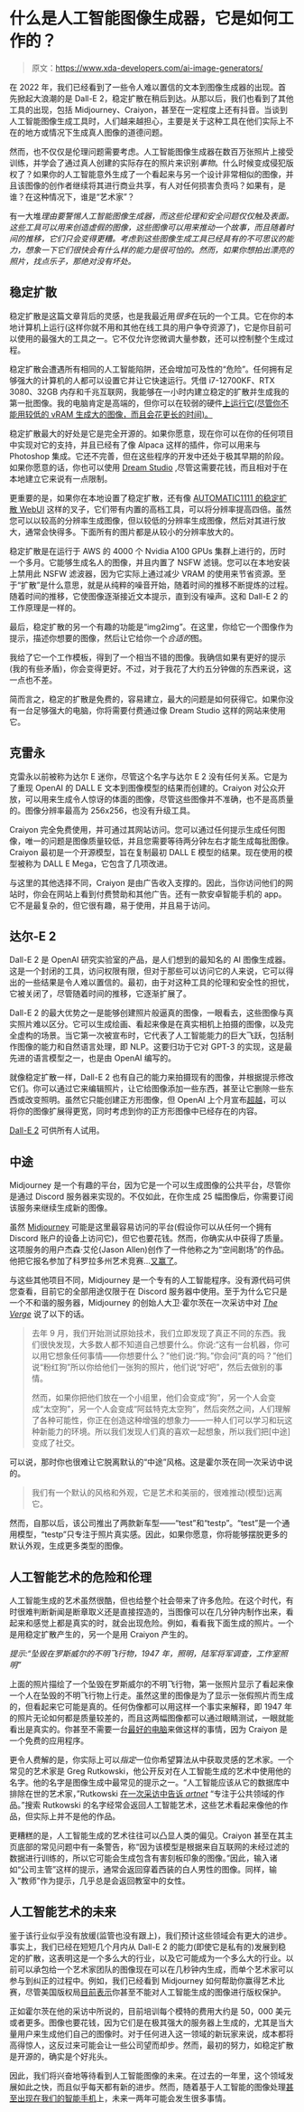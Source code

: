 # 什么是人工智能图像生成器，它是如何工作的？

> 原文：<https://www.xda-developers.com/ai-image-generators/>

在 2022 年，我们已经看到了一些令人难以置信的文本到图像生成器的出现。首先掀起大浪潮的是 Dall-E 2，稳定扩散在稍后到达。从那以后，我们也看到了其他工具的出现，包括 Midjourney、Craiyon，甚至在一定程度上还有抖音。当谈到人工智能图像生成工具时，人们越来越担心，主要是关于这种工具在他们实际上不在的地方或情况下生成真人图像的道德问题。

然而，也不仅仅是伦理问题需要考虑。人工智能图像生成器在数百万张照片上接受训练，并学会了通过真人创建的实际存在的照片来识别*事物*。什么时候变成侵犯版权了？如果你的人工智能意外生成了一个看起来与另一个设计非常相似的图像，并且该图像的创作者继续将其进行商业共享，有人对任何损害负责吗？如果有，是谁？在这种情况下，谁是“艺术家”？

有一大堆*理由要警惕人工智能图像生成器，而这些伦理和安全问题仅仅触及表面。这些工具可以用来创造虚假的图像，这些图像可以用来推动一个故事，而且随着时间的推移，它们只会变得更糟。考虑到这些图像生成工具已经具有的不可思议的能力，想象一下它们很快会有什么样的能力是很可怕的。然而，如果你想拍出漂亮的照片，找点乐子，那绝对没有坏处。*

## 稳定扩散

稳定扩散是这篇文章背后的灵感，也是我最近用*很多*在玩的一个工具。它在你的本地计算机上运行(这样你就不用和其他在线工具的用户争夺资源了)，它是你目前可以使用的最强大的工具之一。它不仅允许您微调大量参数，还可以控制整个生成过程。

稳定扩散会遭遇所有相同的人工智能陷阱，还会增加可及性的“危险”。任何拥有足够强大的计算机的人都可以设置它并让它快速运行。凭借 i7-12700KF、RTX 3080、32GB 内存和千兆互联网，我能够在一小时内建立稳定的扩散并生成我的第一批图像。我的电脑肯定是高端的，但你可以在较弱的硬件[上运行它(尽管你不能用较低的 vRAM 生成大的图像，而且会花更长的时间)。](https://www.xda-developers.com/best-budget-graphics-card/)

稳定扩散最大的好处是它是完全开源的。如果你愿意，现在你可以在你的任何项目中实现对它的支持，并且已经有了像 Alpaca 这样的插件，你可以用来与 Photoshop 集成。它还不完善，但在这些程序的开发中还处于极其早期的阶段。如果你愿意的话，你也可以使用 [Dream Studio](https://beta.dreamstudio.ai/) ,尽管这需要花钱，而且相对于在本地建立它来说有一点限制。

更重要的是，如果你在本地设置了稳定扩散，还有像 [AUTOMATIC1111 的稳定扩散 WebUI](https://github.com/AUTOMATIC1111/stable-diffusion-webui) 这样的叉子，它们带有内置的高档工具，可以将分辨率提高四倍。虽然您可以以较高的分辨率生成图像，但以较低的分辨率生成图像，然后对其进行放大，通常会快得多。下面所有的图片都是从较小的分辨率放大的。

稳定扩散是在运行于 AWS 的 4000 个 Nvidia A100 GPUs 集群上进行的，历时一个多月。它能够生成名人的图像，并且内置了 NSFW 滤镜。您可以在本地安装上禁用此 NSFW 滤波器，因为它实际上通过减少 VRAM 的使用来节省资源。至于“扩散”是什么意思，就是从纯粹的噪音开始，随着时间的推移不断提炼的过程。随着时间的推移，它使图像逐渐接近文本提示，直到没有噪声。这和 Dall-E 2 的工作原理是一样的。

最后，稳定扩散的另一个有趣的功能是“img2img”。在这里，你给它一个图像作为提示，描述你想要的图像，然后让它给你一个*合适的*图。

我给了它一个工作模板，得到了一个相当不错的图像。我确信如果有更好的提示(我的有些矛盾)，你会变得更好。不过，对于我花了大约五分钟做的东西来说，这一点也不差。

简而言之，稳定的扩散是免费的，容易建立，最大的问题是如何获得它。如果你没有一台足够强大的电脑，你将需要付费通过像 Dream Studio 这样的网站来使用它。

## 克雷永

克雷永以前被称为达尔 E 迷你，尽管这个名字与达尔 E 2 没有任何关系。它是为了重现 OpenAI 的 DALL E 文本到图像模型的结果而创建的。Craiyon 对公众开放，可以用来生成令人惊讶的体面的图像，尽管这些图像并不准确，也不是高质量的。图像分辨率最高为 256x256，也没有升级工具。

Craiyon 完全免费使用，并可通过其网站访问。您可以通过任何提示生成任何图像，唯一的问题是图像质量较低，并且您需要等待两分钟左右才能生成每批图像。Craiyon 最初是一个开源模型，旨在复制最初 DALL E 模型的结果。现在使用的模型被称为 DALL E Mega，它包含了几项改进。

与这里的其他选择不同，Craiyon 是由广告收入支撑的。因此，当你访问他们的网站时，你会在网站上看到付费赞助和其他广告。还有一款安卓智能手机的 app。它不是最复杂的，但它很有趣，易于使用，并且易于访问。

## 达尔-E 2

Dall-E 2 是 OpenAI 研究实验室的产品，是人们想到的最知名的 AI 图像生成器。这是一个封闭的工具，访问权限有限，但对于那些可以访问它的人来说，它可以得出的一些结果是令人难以置信的。最初，由于对这种工具的伦理和安全性的担忧，它被关闭了，尽管随着时间的推移，它逐渐扩展了。

Dall-E 2 的最大优势之一是能够创建照片般逼真的图像，一眼看去，这些图像与真实照片难以区分。它可以生成绘画、看起来像是在真实相机上拍摄的图像，以及完全虚构的场景。当它第一次被宣布时，它代表了人工智能能力的巨大飞跃，包括制作图像的能力和自然语言处理，即 NLP。这要归功于它对 GPT-3 的实现，这是最先进的语言模型之一，也是由 OpenAI 编写的。

就像稳定扩散一样，Dall-E 2 也有自己的能力来拍摄现有的图像，并根据提示修改它们。你可以通过它来编辑照片，让它给图像添加一些东西，甚至让它删除一些东西或改变照明。虽然它只能创建正方形图像，但 OpenAI 上个月宣布[超越](https://openai.com/blog/dall-e-introducing-outpainting/)，可以将你的图像扩展得更宽，同时考虑到你的正方形图像中已经存在的内容。

[Dall-E 2](https://openai.com/dall-e-2/) 可供所有人试用。

## 中途

Midjourney 是一个有趣的平台，因为它是一个可以生成图像的公共平台，尽管你是通过 Discord 服务器来实现的。不仅如此，在你生成 25 幅图像后，你需要订阅该服务来继续生成新的图像。

虽然 [Midjourney](https://www.midjourney.com/home/) 可能是这里最容易访问的平台(假设你可以从任何一个拥有 Discord 账户的设备上访问它)，但它也要花钱。然而，你确实从中获得了质量。这项服务的用户杰森·艾伦(Jason Allen)创作了一件他称之为“空间剧场”的作品。他把它报名参加了科罗拉多州艺术竞赛...[又赢了](https://www.vice.com/en/article/bvmvqm/an-ai-generated-artwork-won-first-place-at-a-state-fair-fine-arts-competition-and-artists-are-pissed)。

与这些其他项目不同，Midjourney 是一个专有的人工智能程序。没有源代码可供您查看，目前它的全部用途仅限于在 Discord 服务器中使用。至于为什么它只是一个不和谐的服务器，Midjourney 的创始人大卫·霍尔茨在一次采访中对 [*The Verge*](https://www.theverge.com/2022/8/2/23287173/ai-image-generation-art-midjourney-multiverse-interview-david-holz) 说了以下的话。

> 去年 9 月，我们开始测试原始技术，我们立即发现了真正不同的东西。我们很快发现，大多数人都不知道自己想要什么。你说:“这有一台机器，你可以用它想象任何事情——你想要什么？”他们说:“狗。”你会问“真的吗？”他们说“粉红狗”所以你给他们一张狗的照片，他们说“好吧”，然后去做别的事情。
> 
> 然而，如果你把他们放在一个小组里，他们会变成“狗”，另一个人会变成“太空狗”，另一个人会变成“阿兹特克太空狗”，然后突然之间，人们理解了各种可能性，你正在创造这种增强的想象力——一种人们可以学习和玩这种新能力的环境。所以我们发现人们真的喜欢一起想象，所以我们把[中途]变成了社交。

可以说，那时你也很难让它脱离默认的“中途”风格。这是霍尔茨在同一次采访中说的。

> 我们有一个默认的风格和外观，它是艺术和美丽的，很难推动(模型)远离它。

然而，自那以后，该公司推出了两款新车型——“test”和“testp”。“test”是一个通用模型，“testp”只专注于照片真实感。因此，如果你愿意，你将能够摆脱更多的默认外观，生成更多类型的图像。

## 人工智能艺术的危险和伦理

人工智能生成的艺术虽然很酷，但也给整个社会带来了许多危险。在这个时代，有时很难判断新闻是断章取义还是直接捏造的，当图像可以在几分钟内制作出来，看起来和感觉上都是真实的时，就会出现危险。例如，看看我下面生成的照片。一个是用稳定扩散产生的，另一个是用 Craiyon 产生的。

*提示:“坠毁在罗斯威尔的不明飞行物，1947 年，照明，陆军将军调查，工作室照明”*

上面的照片描绘了一个坠毁在罗斯威尔的不明飞行物，第一张照片显示了看起来像一个人在坠毁的不明飞行物上行走。虽然这里的图像是为了显示一张假照片而生成的，但看起来它可能是真的。任何伪像都可以用这样一个事实来解释，即 1947 年的照片无论如何都是质量较差的，而且这两幅图像都可以通过眼睛测试，一眼就能看出是真实的。你甚至不需要一台[最好的电脑](https://www.xda-developers.com/best-laptops/)来做这样的事情，因为 Craiyon 是一个免费的应用程序。

更令人费解的是，你实际上可以*指定*一位你希望算法从中获取灵感的艺术家。一个常见的艺术家是 Greg Rutkowski，他公开反对在人工智能生成的艺术中使用他的名字。他的名字是图像生成中最常见的提示之一。“人工智能应该从它的数据库中排除在世的艺术家，”Rutkowski [在一次采访中告诉 *artnet*](https://news.artnet.com/art-world/a-i-should-exclude-living-artists-from-its-database-says-one-painter-whose-works-were-used-to-fuel-image-generators-2178352) “专注于公共领域的作品。”搜索 Rutkowski 的名字经常会返回人工智能艺术，这些艺术看起来像他的作品，但实际上并不是他的作品。

更糟糕的是，人工智能生成的艺术往往可以凸显人类的偏见。Craiyon 甚至在其主页底部的常见问题中有一条警告，称“因为该模型是根据来自互联网的未经过滤的数据进行训练的，所以它可能会生成包含有害刻板印象的图像。”因此，输入诸如“公司主管”这样的提示，通常会返回穿着西装的白人男性的图像。同样，输入“教师”作为提示，几乎总是会返回教室中的女性。

## 人工智能艺术的未来

鉴于该行业似乎没有放缓(监管也没有跟上)，我们预计这些领域会有更大的进步。事实上，我们已经在短短几个月内从 Dall-E 2 的能力(即使它是私有的)发展到稳定的扩散，这表明这是一个多么大的行业，以及它可能成为一个多么大的行业。以前可以承包给一个艺术家团队的图像现在可以在几秒钟内生成，而单个艺术家可以参与到纠正的过程中。例如，我们已经看到 Midjourney 如何帮助你赢得艺术比赛，尽管美国版权局[目前表示](https://www.copyright.gov/rulings-filings/review-board/docs/a-recent-entrance-to-paradise.pdf)你甚至不能对人工智能生成的图像进行版权保护。

正如霍尔茨在他的采访中所说的，目前培训每个模特的费用大约是 50，000 美元或者更多。图像也要花钱，因为它们是在极其强大的服务器上生成的，尤其是当大量用户来生成他们自己的图像时。对于任何进入这一领域的新玩家来说，成本都将高得惊人，这反过来可能会让一些公司望而却步。然而，最初的努力，如稳定扩散是开源的，确实是个好兆头。

因此，我们将兴奋地等待看到人工智能图像的未来。在过去的一年里，这个领域发展如此之快，而且似乎每天都有新的进步。然而，随着基于人工智能的图像处理[甚至出现在我们的智能手机](https://www.xda-developers.com/magic-erasers-camouflage-feature-rolling-out-pixel-6-pro/)上，未来一两年可能会发生很多事情。